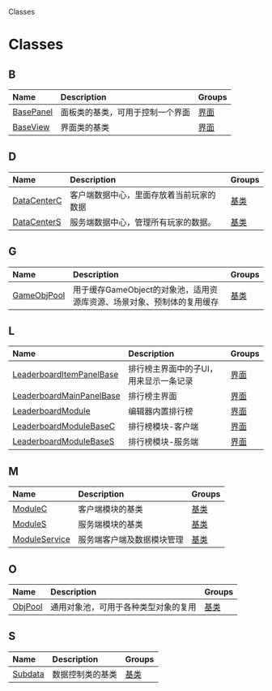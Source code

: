 Classes


# Classes <Badge type="tip" text="Groups" /> <Score text="Classes" />


## B
| Name | Description | Groups |
| :-----| :-----| :-----|
| [BasePanel](classes/mwext.BasePanel.md) | 面板类的基类，可用于控制一个界面 | [界面](groups/界面.界面.md) |
| [BaseView](classes/mwext.BaseView.md) | 界面类的基类 | [界面](groups/界面.界面.md) |


## D
| Name | Description | Groups |
| :-----| :-----| :-----|
| [DataCenterC](classes/mwext.DataCenterC.md) | 客户端数据中心，里面存放着当前玩家的数据 | [基类](groups/基类.基类.md) |
| [DataCenterS](classes/mwext.DataCenterS.md) | 服务端数据中心，管理所有玩家的数据。 | [基类](groups/基类.基类.md) |


## G
| Name | Description | Groups |
| :-----| :-----| :-----|
| [GameObjPool](classes/mwext.GameObjPool.md) | 用于缓存GameObject的对象池，适用资源库资源、场景对象、预制体的复用缓存 | [基类](groups/基类.基类.md) |


## L
| Name | Description | Groups |
| :-----| :-----| :-----|
| [LeaderboardItemPanelBase](classes/mwext.LeaderboardItemPanelBase.md) | 排行榜主界面中的子UI，用来显示一条记录 | [界面](groups/界面.界面.md) |
| [LeaderboardMainPanelBase](classes/mwext.LeaderboardMainPanelBase.md) | 排行榜主界面 | [界面](groups/界面.界面.md) |
| [LeaderboardModule](classes/mwext.LeaderboardModule.md) | 编辑器内置排行榜 | [界面](groups/界面.界面.md) |
| [LeaderboardModuleBaseC](classes/mwext.LeaderboardModuleBaseC.md) | 排行榜模块-客户端 | [界面](groups/界面.界面.md) |
| [LeaderboardModuleBaseS](classes/mwext.LeaderboardModuleBaseS.md) | 排行榜模块-服务端 | [界面](groups/界面.界面.md) |


## M
| Name | Description | Groups |
| :-----| :-----| :-----|
| [ModuleC](classes/mwext.ModuleC.md) | 客户端模块的基类 | [基类](groups/基类.基类.md) |
| [ModuleS](classes/mwext.ModuleS.md) | 服务端模块的基类 | [基类](groups/基类.基类.md) |
| [ModuleService](classes/mwext.ModuleService.md) | 服务端客户端及数据模块管理 | [基类](groups/基类.基类.md) |


## O
| Name | Description | Groups |
| :-----| :-----| :-----|
| [ObjPool](classes/mwext.ObjPool.md) | 通用对象池，可用于各种类型对象的复用 | [基类](groups/基类.基类.md) |


## S
| Name | Description | Groups |
| :-----| :-----| :-----|
| [Subdata](classes/mwext.Subdata.md) | 数据控制类的基类 | [基类](groups/基类.基类.md) |


